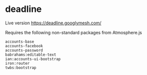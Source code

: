 # deadline

Live version https://deadline.googlymesh.com/

Requires the following non-standard packages from Atmosphere.js

```
accounts-base
accounts-facebook
accounts-password
babrahams:editable-text
ian:accounts-ui-bootstrap
iron:router
twbs:bootstrap
```
